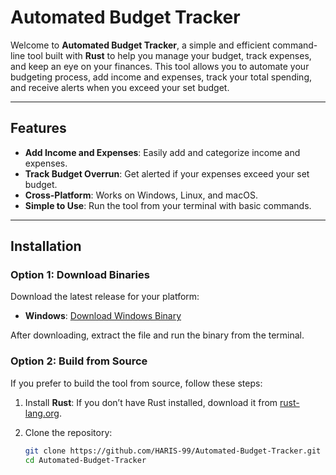 # Automated Budget Tracker

Welcome to **Automated Budget Tracker**, a simple and efficient command-line tool built with **Rust** to help you manage your budget, track expenses, and keep an eye on your finances. This tool allows you to automate your budgeting process, add income and expenses, track your total spending, and receive alerts when you exceed your set budget.

---

## Features

- **Add Income and Expenses**: Easily add and categorize income and expenses.
- **Track Budget Overrun**: Get alerted if your expenses exceed your set budget.
- **Cross-Platform**: Works on Windows, Linux, and macOS.
- **Simple to Use**: Run the tool from your terminal with basic commands.

---

## Installation

### Option 1: Download Binaries

Download the latest release for your platform:

- **Windows**: [Download Windows Binary](https://github.com/HARIS-99/Automated-Budget-Tracker/releases/download/v1.0.0/automated-budget-tracker.exe)

After downloading, extract the file and run the binary from the terminal.

### Option 2: Build from Source

If you prefer to build the tool from source, follow these steps:

1. Install **Rust**: If you don’t have Rust installed, download it from [rust-lang.org](https://www.rust-lang.org/).
   
2. Clone the repository:
   ```bash
   git clone https://github.com/HARIS-99/Automated-Budget-Tracker.git
   cd Automated-Budget-Tracker
